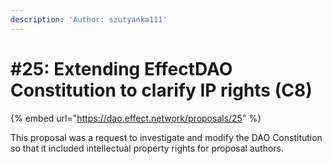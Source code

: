 ```yaml
---
description: 'Author: szutyanka111'
---
```


# \#25: Extending EffectDAO Constitution to clarify IP rights \(C8\)

{% embed url="https://dao.effect.network/proposals/25" %}

This proposal was a request to investigate and modify the DAO Constitution so that it included intellectual property rights for proposal authors. 

